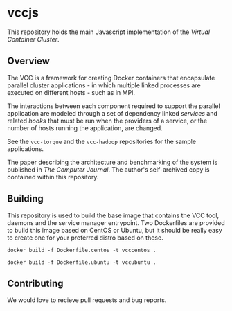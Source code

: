 # vccjs

This repository holds the main Javascript implementation of the *Virtual Container Cluster*. 

## Overview

The VCC is a framework for creating Docker containers that encapsulate parallel cluster applications - in which multiple linked processes are executed on different hosts - such as in MPI.

The interactions between each component required to support the parallel application are modeled through a set of dependency linked *services* and related *hooks* that must be run when the providers of a service, or the number of hosts running the application, are changed.

See the `vcc-torque` and the `vcc-hadoop` repositories for the sample applications.

The paper describing the architecture and benchmarking of the system is published in *The Computer Journal*. The author's self-archived copy is contained within this repository.

## Building

This repository is used to build the base image that contains the VCC tool, daemons and the service manager entrypoint. Two Dockerfiles are provided to build this image based on CentOS or Ubuntu, but it should be really easy to create one for your preferred distro based on these.

```
docker build -f Dockerfile.centos -t vcccentos .
```
```
docker build -f Dockerfile.ubuntu -t vccubuntu .
```

## Contributing

We would love to recieve pull requests and bug reports.